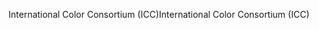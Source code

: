 <span data-ttu-id="73d3a-101">International Color Consortium (ICC)</span><span class="sxs-lookup"><span data-stu-id="73d3a-101">International Color Consortium (ICC)</span></span>